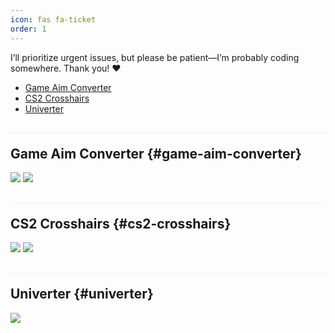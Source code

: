 ```yaml
---
icon: fas fa-ticket
order: 1
---
```

I’ll prioritize urgent issues, but please be patient—I’m probably coding somewhere. Thank you! ❤️

- [Game Aim Converter](#game-aim-converter)
- [CS2 Crosshairs](#cs2-crosshairs)
- [Univerter](#univerter)

## Game Aim Converter {#game-aim-converter}

<p>
    <a href="https://t.me/game_aim_converter" target="_blank"><img src="https://img.shields.io/badge/Telegram-100000?style=for-the-badge&logoColor=white"/></a>
    <a href="https://discord.gg/qA3cbc9J8w" target="_blank"><img src="https://img.shields.io/badge/Discord-100000?style=for-the-badge&logoColor=white"/></a>
</p>

## CS2 Crosshairs {#cs2-crosshairs}

<p>
    <a href="https://t.me/cs_crosshairs" target="_blank"><img src="https://img.shields.io/badge/Telegram-100000?style=for-the-badge&logoColor=white"/></a>
    <a href="https://discord.gg/99h74wfU" target="_blank"><img src="https://img.shields.io/badge/Discord-100000?style=for-the-badge&logoColor=white"/></a>
</p>

## Univerter {#univerter}

<p>
    <a href="https://t.me/unit_m_converter" target="_blank"><img src="https://img.shields.io/badge/Telegram-100000?style=for-the-badge&logoColor=white"/></a>
</p>


<style>
/* Style for the jump links */
#content ul {
    padding: 15px;
    background: #f5f5f5;
    border-radius: 8px;
    display: inline-block;
}

#content ul li {
    display: inline;
    margin-right: 15px;
}

#content ul li:last-child {
    margin-right: 0;
}

#content ul li a {
    text-decoration: none;
    color: #4a6baf;
    font-weight: 500;
}

#content ul li a:hover {
    text-decoration: underline;
}

/* Style for back to top links */
p > a[href="#"] {
    display: inline-block;
    margin-top: 15px;
    font-size: 0.9em;
    color: #666;
    text-decoration: none;
}

p > a[href="#"]:hover {
    text-decoration: underline;
}

/* Section styling */
h2 {
    padding-top: 20px;
    margin-top: 30px;
    border-top: 1px solid #eee;
}
</style>